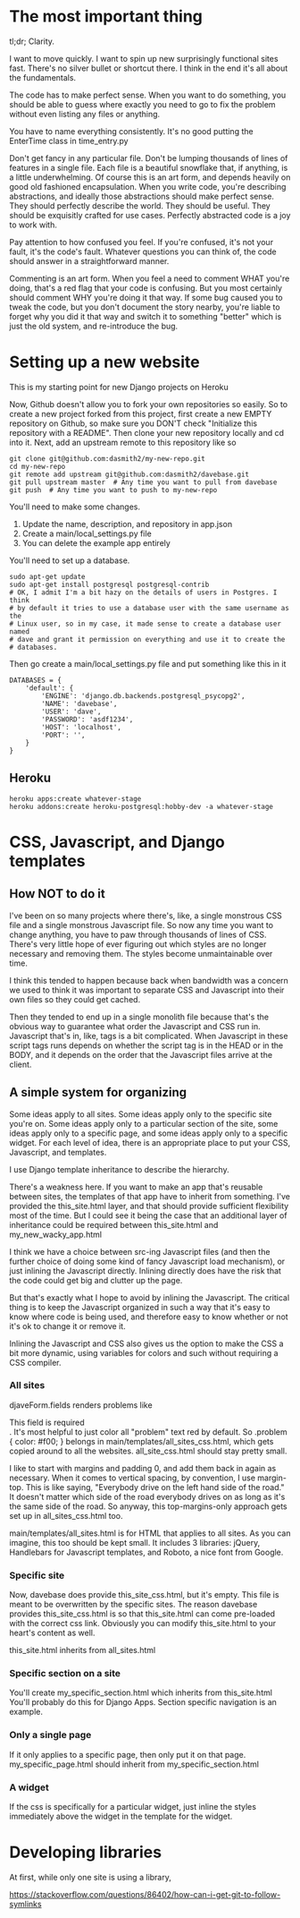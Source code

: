 # The most important thing

tl;dr; Clarity.

I want to move quickly. I want to spin up new surprisingly functional sites
fast. There's no silver bullet or shortcut there. I think in the end it's all
about the fundamentals.

The code has to make perfect sense. When you want to do something, you should
be able to guess where exactly you need to go to fix the problem without even
listing any files or anything.

You have to name everything consistently. It's no good putting the EnterTime
class in time_entry.py

Don't get fancy in any particular file. Don't be lumping thousands of lines of
features in a single file. Each file is a beautiful snowflake that, if
anything, is a little underwhelming. Of course this is an art form, and depends
heavily on good old fashioned encapsulation. When you write code, you're
describing abstractions, and ideally those abstractions should make perfect
sense. They should perfectly describe the world. They should be useful. They
should be exquisitly crafted for use cases. Perfectly abstracted code is a joy
to work with.

Pay attention to how confused you feel. If you're confused, it's not your
fault, it's the code's fault. Whatever questions you can think of, the code
should answer in a straightforward manner.

Commenting is an art form. When you feel a need to comment WHAT you're doing,
that's a red flag that your code is confusing. But you most certainly should
comment WHY you're doing it that way. If some bug caused you to tweak the code,
but you don't document the story nearby, you're liable to forget why you did it
that way and switch it to something "better" which is just the old system, and
re-introduce the bug.

# Setting up a new website

This is my starting point for new Django projects on Heroku

Now, Github doesn't allow you to fork your own repositories so easily. So to
create a new project forked from this project, first create a new EMPTY
repository on Github, so make sure you DON'T check "Initialize this repository
with a README". Then clone your new repository locally and cd into it. Next,
add an upstream remote to this repository like so

    git clone git@github.com:dasmith2/my-new-repo.git
    cd my-new-repo
    git remote add upstream git@github.com:dasmith2/davebase.git
    git pull upstream master  # Any time you want to pull from davebase
    git push  # Any time you want to push to my-new-repo

You'll need to make some changes.

1. Update the name, description, and repository in app.json
1. Create a main/local_settings.py file
1. You can delete the example app entirely

You'll need to set up a database.

    sudo apt-get update
    sudo apt-get install postgresql postgresql-contrib
    # OK, I admit I'm a bit hazy on the details of users in Postgres. I think
    # by default it tries to use a database user with the same username as the
    # Linux user, so in my case, it made sense to create a database user named
    # dave and grant it permission on everything and use it to create the
    # databases.

Then go create a main/local_settings.py file and put something like this in it

    DATABASES = {
        'default': {
            'ENGINE': 'django.db.backends.postgresql_psycopg2',
            'NAME': 'davebase',
            'USER': 'dave',
            'PASSWORD': 'asdf1234',
            'HOST': 'localhost',
            'PORT': '',
        }
    }

## Heroku

    heroku apps:create whatever-stage
    heroku addons:create heroku-postgresql:hobby-dev -a whatever-stage

# CSS, Javascript, and Django templates

## How NOT to do it

I've been on so many projects where there's, like, a single monstrous CSS file
and a single monstrous Javascript file. So now any time you want to change
anything, you have to paw through thousands of lines of CSS. There's very
little hope of ever figuring out which styles are no longer necessary and
removing them. The styles become unmaintainable over time.

I think this tended to happen because back when bandwidth was a concern we used
to think it was important to separate CSS and Javascript into their own files
so they could get cached.

Then they tended to end up in a single monolith file because that's the obvious
way to guarantee what order the Javascript and CSS run in. Javascript that's
in, like, <script src="whatever.js"></script> tags is a bit complicated. When
Javascript in these script tags runs depends on whether the script tag is in
the HEAD or in the BODY, and it depends on the order that the Javascript files
arrive at the client.

## A simple system for organizing

Some ideas apply to all sites. Some ideas apply only to the specific site
you're on. Some ideas apply only to a particular section of the site, some
ideas apply only to a specific page, and some ideas apply only to a specific
widget. For each level of idea, there is an appropriate place to put your CSS,
Javascript, and templates.

I use Django template inheritance to describe the hierarchy.

There's a weakness here. If you want to make an app that's reusable between
sites, the templates of that app have to inherit from something. I've provided
the this_site.html layer, and that should provide sufficient flexibility most
of the time. But I could see it being the case that an additional layer of
inheritance could be required between this_site.html and my_new_wacky_app.html

I think we have a choice between src-ing Javascript files (and then the
further choice of doing some kind of fancy Javascript load mechanism), or just
inlining the Javascript directly. Inlining directly does have the risk that the
code could get big and clutter up the page.

But that's exactly what I hope to avoid by inlining the Javascript. The
critical thing is to keep the Javascript organized in such a way that it's easy
to know where code is being used, and therefore easy to know whether or not
it's ok to change it or remove it.

Inlining the Javascript and CSS also gives us the option to make the CSS a bit
more dynamic, using variables for colors and such without requiring a CSS
compiler.

### All sites

djaveForm.fields renders problems like <div style="problem">This field is
required</div>. It's most helpful to just color all "problem" text red by
default. So .problem { color: #f00; } belongs in
main/templates/all_sites_css.html, which gets copied around to all the
websites. all_site_css.html should stay pretty small.

I like to start with margins and padding 0, and add them back in again as
necessary. When it comes to vertical spacing, by convention, I use margin-top.
This is like saying, "Everybody drive on the left hand side of the road." It
doesn't matter which side of the road everybody drives on as long as it's the
same side of the road. So anyway, this top-margins-only approach gets set up in
all_sites_css.html too.

main/templates/all_sites.html is for HTML that applies to all sites. As you can
imagine, this too should be kept small. It includes 3 libraries: jQuery,
Handlebars for Javascript templates, and Roboto, a nice font from Google.

### Specific site

Now, davebase does provide this_site_css.html, but it's empty. This file is
meant to be overwritten by the specific sites. The reason davebase provides
this_site_css.html is so that this_site.html can come pre-loaded with the
correct css link. Obviously you can modify this_site.html to your heart's
content as well.

this_site.html inherits from all_sites.html

### Specific section on a site

You'll create my_specific_section.html which inherits from this_site.html
You'll probably do this for Django Apps. Section specific navigation is an
example.

### Only a single page

If it only applies to a specific page, then only put it on that page.
my_specific_page.html should inherit from my_specific_section.html

### A widget

If the css is specifically for a particular widget, just inline the styles
immediately above the widget in the template for the widget.

# Developing libraries

At first, while only one site is using a library,

https://stackoverflow.com/questions/86402/how-can-i-get-git-to-follow-symlinks
